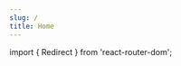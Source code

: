 ```yaml
---
slug: /
title: Home
---
```


import { Redirect } from 'react-router-dom';

<Redirect to="/herbie/getting-started/Getting%20Started" />
